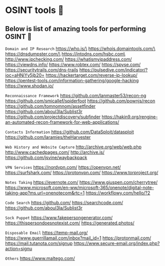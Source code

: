# OSINT tools :ghost:

## Below is list of amazing tools for performing OSINT 👀 

`Domain and IP Research`
https://who.is/\
https://whois.domaintools.com/\
https://dnsdumpster.com/\
https://intodns.com/hsbc.com\
http://www.ipchecking.com/
https://whatismyipaddress.com/
https://viewdns.info/
https://www.robtex.com/
https://spyse.com/
https://securitytrails.com/dns-trails
https://pulsedive.com/indicator/?ioc=aHNiYy5jb20=
https://hackertarget.com/reverse-ip-lookup/
https://pentest-tools.com/information-gathering/google-hacking
https://www.shodan.io/

`Reconnaissance Framework`
https://github.com/lanmaster53/recon-ng
https://github.com/smicallef/spiderfoot
https://github.com/pownjs/recon
https://github.com/tomnomnom/assetfinder
https://github.com/aboul3la/Sublist3r
https://github.com/projectdiscovery/subfinder
https://hakin9.org/rengine-an-automated-recon-framework-for-web-applications/

`Contacts Information`
https://github.com/DataSploit/datasploit
https://github.com/laramies/theHarvester

`Web History and Website Capture`
http://archive.org/web/web.php
http://www.cachedpages.com/
http://archive.is/
https://github.com/jsvine/waybackpack

`VPN Services`
https://nordvpn.com/
https://openvpn.net/
https://surfshark.com/
https://protonvpn.com/
https://www.torproject.org/

`Notes Taking`
https://evernote.com/
https://www.giuspen.com/cherrytree/
https://www.microsoft.com/en-ww/microsoft-365/onenote/digital-note-taking-app?ms.url=onenotecom&rtc=1
https://workflowy.com/hello/?2

`Code Search`
https://github.com/
https://searchcode.com/
https://github.com/aboul3la/Sublist3r

`Sock Puppet`
https://www.fakepersongenerator.com/
https://thispersondoesnotexist.com/
https://generated.photos/

`Disposable Email`
https://temp-mail.org/
https://www.guerrillamail.com/inbox?mail_id=1
https://protonmail.com/
https://mail.tutanota.com/signup
https://www.secure-email.org/index.php?action=signu

`Others`
https://www.maltego.com/
